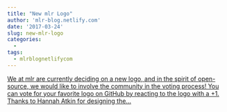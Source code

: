```yaml
---
title: "New mlr Logo"
author: 'mlr-blog.netlify.com'
date: '2017-03-24'
slug: new-mlr-logo
categories:
  - 
tags:
  - mlrblognetlifycom
---
```


[We at mlr are currently deciding on a new logo, and in the spirit of open-source, we would like to involve the community in the voting process! You can vote for your favorite logo on GitHub by reacting to the logo with a +1. Thanks to Hannah Atkin for designing the...<click to read more>](https://mlr-blog.netlify.com/post/2017-03-23-new-mlr-logo/)

